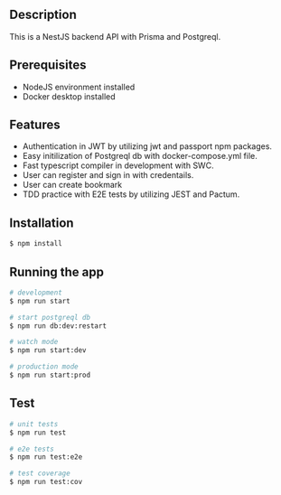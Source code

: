 ## Description

This is a NestJS backend API with Prisma and Postgreql.

## Prerequisites

- NodeJS environment installed
- Docker desktop installed

## Features

- Authentication in JWT by utilizing jwt and passport npm packages.
- Easy initilization of Postgreql db with docker-compose.yml file.
- Fast typescript compiler in development with SWC.
- User can register and sign in with credentails.
- User can create bookmark
- TDD practice with E2E tests by utilizing JEST and Pactum.

## Installation

```bash
$ npm install
```

## Running the app

```bash
# development
$ npm run start

# start postgreql db
$ npm run db:dev:restart

# watch mode
$ npm run start:dev

# production mode
$ npm run start:prod
```

## Test

```bash
# unit tests
$ npm run test

# e2e tests
$ npm run test:e2e

# test coverage
$ npm run test:cov
```
